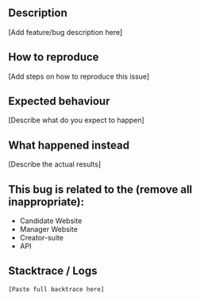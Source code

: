## Description

[Add feature/bug description here]

## How to reproduce

[Add steps on how to reproduce this issue]

## Expected behaviour

[Describe what do you expect to happen]

## What happened instead

[Describe the actual results]

## This bug is related to the (remove all inappropriate):
 * Candidate Website
 * Manager Website
 * Creator-suite
 * API

## Stacktrace / Logs

```text
[Paste full backtrace here]
```

